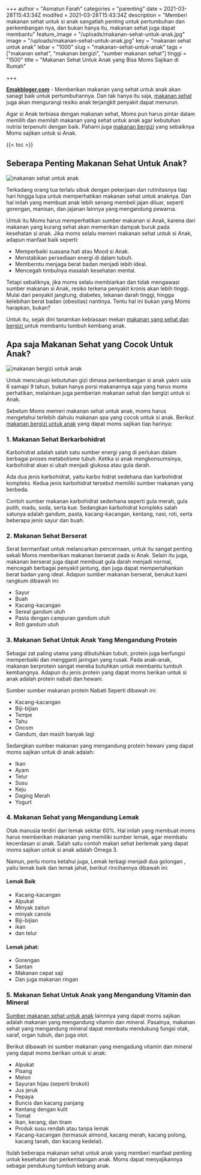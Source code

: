 +++
author = "Asmatun Farah"
categories = "parenting"
date = 2021-03-28T15:43:34Z
modifed = 2021-03-28T15:43:34Z
description = "Memberi makanan sehat untuk si anak sangatlah penting untuk pertumbuhan dan perkembangan nya, dan bukan hanya itu, makanan sehat juga dapat membantu"
feature_image = "/uploads/makanan-sehat-untuk-anak.jpg"
image = "/uploads/makanan-sehat-untuk-anak.jpg"
key = "makanan sehat untuk anak"
lebar = "1000"
slug = "makanan-sehat-untuk-anak"
tags = ["makanan sehat", "makanan bergizi", "sumber makanan sehat"]
tinggi = "1500"
title = "Makanan Sehat Untuk Anak yang Bisa Moms Sajikan di Rumah"

+++

[**Emakbloger.com**](/) - Memberikan makanan yang sehat untuk anak akan sanagt baik untuk pertumbuhannya. Dan tak hanya itu saja, [makanan sehat](/tags/makanan-sehat) juga akan mengurangi resiko anak terjangkit penyakit dapat menurun.

Agar si Anak terbiasa dengan makanan sehat, Moms pun harus pintar dalam memilih dan memilah makanan yang sehat untuk anak agar kebutuhan nutrisi terpenuhi dengan baik. Pahami juga [makanan bergizi](/tags/makanan-bergizi) yang sebaiknya Moms sajikan untuk si Anak.

{{< toc >}}

## Seberapa Penting Makanan Sehat Untuk Anak?

![makanan sehat untuk anak](/uploads/makanan-sehat-untuk-anak-1.jpg "makanan sehat untuk anak")

Terkadang orang tua terlalu sibuk dengan pekerjaan dan rutinitasnya tiap hari hingga lupa untuk memperhatikan makanan sehat untuk anaknya. Dan hal inilah yang membuat anak lebih senang membeli jajan diluar, seperti gorengan, manisan, dan jajanan lainnya yang mengandung pewarna.

Untuk itu Moms harus memperhatikan sumber makanan si Anak, karena dari makanan yang kurang sehat akan memerikan dampak buruk pada kesehatan si anak. Jika moms selalu memeri makanan sehat untuk si Anak, adapun manfaat baik seperti:

- Memperbaiki suasana hati atau Mood si Anak.
- Menstabikan persediaan energi di dalam tubuh.
- Memberntu menjaga berat badan menjadi lebih ideal.
- Mencegah timbulnya masalah kesehatan mental.

Tetapi sebaliknya, jika moms selalu membiarkan dan tidak mengawasi sumber makanan si Anak, resiko terkena penyakit kronis akan lebih tinggi. Mulai dari penyakit jangtung, diabetes, tekanan darah tinggi, hingga kelebihan berat badan (obesitas) nantinya. Tentu hal ini bukan yang Moms harapkan, bukan?

Untuk itu, sejak dini tanamkan kebiasaan mekan [makanan yang sehat dan bergizi ](/tags/sumber-makanan-sehat)untuk membantu tumbuh kembang anak.

## Apa saja Makanan Sehat yang Cocok Untuk Anak?

![makanan bergizi untuk anak](/uploads/makanan-sehat-untuk-anak-2.jpg "makanan bergizi untuk anak")

Untuk mencukupi kebutuhan gizi dimasa perkembangan si anak yakni usia 6 samapi 9 tahun, bukan hanya porsi makanannya saja yang harus moms perhatikan, melainkan juga pemberian makanan sehat dan bergizi untuk si Anak.

Sebelum Moms memeri makanan sehat untuk anak, moms harus mengetahui terlebih dahulu makanan apa yang cocok untuk si anak. Berikut [makanan bergizi untuk anak](https://www.emakbloger.com/makanan-yang-membantu-anak-cerdas/) yang dapat moms sajikan tiap harinya:

### 1. Makanan Sehat Berkarbohidrat

Karbohidrat adalah salah satu sumber energi yang di perlukan dalam berbagai proses metabolisme tubuh. Ketika si anak mengkonsumsinya, karbohidrat akan si ubah menjadi glukosa atau gula darah.

Ada dua jenis karbohidrat, yaitu karbo hidrat sedehana dan karbohidrat kompleks. Kedua jenis karbohidrat tersebut memiliki sumber makanan yang berbeda.

Contoh sumber makanan karbohidrat sederhana seperti gula merah, gula putih, madu, soda, serta kue. Sedangkan karbohidrat kompleks salah satunya adalah gandum, pasta, kacang-kacangan, kentang, nasi, roti, serta beberapa jenis sayur dan buah.

### 2. Makanan Sehat Berserat

Serat bermanfaat untuk melancarkan pencernaan, untuk itu sangat penting sekali Moms memberikan makanan berserat pada si Anak. Selain itu juga, makanan berserat juga dapat membuat gula darah menjadi normal, mencegah berbagai penyakit jantung, dan juga dapat mempertahankan berat badan yang ideal. Adapun sumber makanan berserat, berukut kami rangkum dibawah ini:

- Sayur
- Buah
- Kacang-kacangan
- Sereal gandum utuh
- Pasta dengan campuran gandum utuh
- Roti gandum utuh

### 3. Makanan Sehat Untuk Anak Yang Mengandung Protein

Sebagai zat paling utama yang dibutuhkan tubuh, protein juga berfungsi memperbaiki dan mengganti jaringan yang rusak. Pada anak-anak, makanan berprotein sangat mereka butuhkan untuk membantu tumbuh kembangnya. Adapun du jenis protein yang dapat moms berikan untuk si anak adalah protein nabati dan hewani.

Sumber sumber makanan protein Nabati Seperti dibawah ini:

- Kacang-kacangan
- Biji-bijian
- Tempe
- Tahu
- Oncom
- Gandum, dan masih banyak lagi

Sedangkan sumber makanan yang mengandung protein hewani yang dapat moms sajikan untuk di anak adalah:

- Ikan
- Ayam
- Telur
- Susu
- Keju
- Daging Merah
- Yogurt

### 4. Makanan Sehat yang Mengandung Lemak

Otak manusia terdiri dari lemak sekitar 60%. Hal inilah yang membuat moms harus memberikan makanan yang memiliki sumber lemak, agar membatu kecerdasan si anak. Salah satu contoh makan sehat berlemak yang dapat moms sajikan untuk si anak adalah Omega 3.

Namun, perlu moms ketahui juga, Lemak terbagi menjadi dua golongan , yaitu lemak baik dan lemak jahat, berikut rincihannya dibawah ini:

#### Lemak Baik

- Kacang-kacangan
- Alpukat
- Minyak zaitun
- minyak canola
- Biji-bijian
- ikan
- dan telur

#### Lemak jahat:

- Gorengan
- Santan
- Makanan cepat saji
- Dan juga makanan ringan

### 5. Makanan Sehat Untuk Anak yang Mengandung Vitamin dan Mineral

[Sumber makanan sehat untuk anak](https://www.emakbloger.com/makanan-yang-membantu-anak-cerdas/) lainnnya yang dapat moms sajikan adalah makanan yang mengandung vitamin dan mineral. Pasalnya, makanan sehat yang mengandung mineral dapat membatu mendukung fungsi otak, saraf, organ tubuh, dan juga otot.

Berikut dibawah ini sumber makanan yang mengadung vitamin dan mineral yang dapat moms berikan untuk si anak:

- Alpukat
- Pisang
- Melon
- Sayuran hijau (seperti brokoli)
- Jus jeruk
- Pepaya
- Buncis dan kacang panjang
- Kentang dengan kulit
- Tomat
- Ikan, kerang, dan tiram
- Produk susu rendah atau tanpa lemak
- Kacang-kacangan (termasuk almond, kacang merah, kacang polong, kacang tanah, dan kacang kedelai).

Itulah beberapa makanan sehat untuk anak yang memberi manfaat penting untuk kesehatan dan perkembangan anak. Moms dapat menyajikannya sebagai pendukung tumbuh kebang anak.
